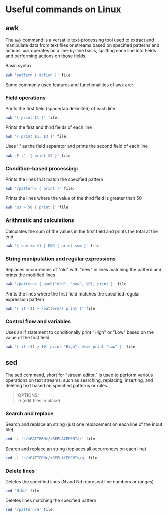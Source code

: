 # Useful commands on Linux

## awk

The `awk` command is a versatile text-processing tool used to extract and manipulate data from text files or streams based on specified patterns and actions. `awk` operates on a line-by-line basis, splitting each line into fields and performing actions on those fields.

Basic syntax
```bash
awk 'pattern { action }' file
```

Some commonly used features and functionalities of awk are:

### Field operations

Prints the first field (space/tab delimited) of each line
```bash
awk '{ print $1 }' file: 
```

Prints the first and third fields of each line
```bash
awk '{ print $1, $3 }' file: 
```

Uses ':' as the field separator and prints the second field of each line
```bash
awk -F':' '{ print $2 }' file
```
### Condition-based processing:

Prints the lines that match the specified pattern
```bash
awk '/pattern/ { print }' file: 
```

Prints the lines where the value of the third field is greater than 50
```bash
awk '$3 > 50 { print }' file
```
### Arithmetic and calculations

Calculates the sum of the values in the first field and prints the total at the end
```bash
awk '{ sum += $1 } END { print sum }' file
```

### String manipulation and regular expressions

Replaces occurrences of "old" with "new" in lines matching the pattern and prints the modified lines
```bash
awk '/pattern/ { gsub("old", "new", $0); print }' file
```

Prints the lines where the first field matches the specified regular expression pattern
```bash
awk '{ if ($1 ~ /pattern/) print }' file
```


### Control flow and variables

Uses an if statement to conditionally print "High" or "Low" based on the value of the first field
```bash
awk '{ if ($1 > 10) print "High"; else print "Low" }' file
```

## sed

The sed command, short for "stream editor," is used to perform various operations on text streams, such as searching, replacing, inserting, and deleting text based on specified patterns or rules.

> OPTIONS: <br>
    -i (edit files in place)

### Search and replace

Search and replace an string (just one replacement on each line of the input file)
```bash
sed -i 's/<PATTERN>/<REPLACEMENT>/' file
```

Search and replace an string (replaces all occurrences on each line) 
```bash
sed -i 's/<PATTERN>/<REPLACEMENT>/g' file
```

### Delete lines

Deletes the specified lines (N and Nd represent line numbers or ranges)
``` bash
sed 'N;Nd' file
```

Deletes lines matching the specified pattern
```bash
sed '/pattern/d' file
```